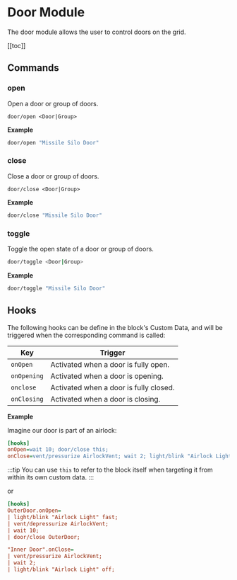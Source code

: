 # Door Module
<!-- [< Modules](../Modules.md) -->

The door module allows the user to control doors on the grid.

[[toc]]

## Commands

### open
Open a door or group of doors.
```
door/open <Door|Group>
```

**Example**

```bash title="Terminal"
door/open "Missile Silo Door"
```

### close
Close a door or group of doors.
```
door/close <Door|Group>
```

**Example**

```bash title="Terminal"
door/close "Missile Silo Door"
```

### toggle
Toggle the open state of a door or group of doors.
```bash
door/toggle <Door|Group>
```

**Example**

```bash title="Terminal"
door/toggle "Missile Silo Door"
```

## Hooks

The following hooks can be define in the block's Custom Data, and will be triggered when the corresponding command is called:

|Key            | Trigger                               |
|-              |-                                      |
| `onOpen`      | Activated when a door is fully open.      |
| `onOpening`    | Activated when a door is opening.    |
| `onclose`     | Activated when a door is fully closed.    |
| `onClosing`   | Activated when a door is closing.    |


**Example**

Imagine our door is part of an airlock:

```ini title="OuterDoor > Custom Data"
[hooks]
onOpen=wait 10; door/close this;
onClose=vent/pressurize AirlockVent; wait 2; light/blink "Airlock Light" off;
```

:::tip
You can use `this` to refer to the block itself when targeting it from within its own custom data.
:::

or
```ini title="Mother > Custom Data"
[hooks]
OuterDoor.onOpen=
| light/blink "Airlock Light" fast; 
| vent/depressurize AirlockVent; 
| wait 10; 
| door/close OuterDoor;

"Inner Door".onClose=
| vent/pressurize AirlockVent; 
| wait 2; 
| light/blink "Airlock Light" off;
```
